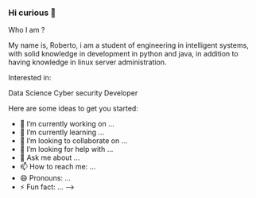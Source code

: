 ### Hi curious 👋

Who I am ?

My name is, Roberto, i am a student of engineering in intelligent systems, with solid knowledge in development in python and java, in addition to having knowledge in linux server administration.

Interested in:

Data Science
Cyber security
Developer

Here are some ideas to get you started:

- 🔭 I’m currently working on ...
- 🌱 I’m currently learning ...
- 👯 I’m looking to collaborate on ...
- 🤔 I’m looking for help with ...
- 💬 Ask me about ...
- 📫 How to reach me: ...
- 😄 Pronouns: ...
- ⚡ Fun fact: ...
-->
